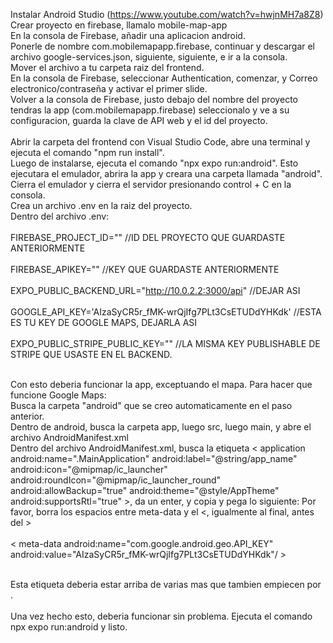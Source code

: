 Instalar Android Studio (https://www.youtube.com/watch?v=hwjnMH7a8Z8) <br/>
Crear proyecto en firebase, llamalo mobile-map-app<br/>
En la consola de Firebase, añadir una aplicacion android.<br/>
Ponerle de nombre com.mobilemapapp.firebase, continuar y descargar el archivo google-services.json, siguiente, siguiente, e ir a la consola.<br/>
Mover el archivo a tu carpeta raiz del frontend.<br/>
En la consola de Firebase, seleccionar Authentication, comenzar, y Correo electronico/contraseña y activar el primer slide.<br/>
Volver a la consola de Firebase, justo debajo del nombre del proyecto tendras la app (com.mobilemapapp.firebase) seleccionalo y ve a su configuracion, guarda la clave de API web y el id del proyecto.<br/>
<br/>
Abrir la carpeta del frontend con Visual Studio Code, abre una terminal y ejecuta el comando "npm run install".<br/>
Luego de instalarse, ejecuta el comando "npx expo run:android". Esto ejecutara el emulador, abrira la app y creara una carpeta llamada "android".<br/>
Cierra el emulador y cierra el servidor presionando control + C en la consola.<br/>
Crea un archivo .env en la raiz del proyecto.<br/>
Dentro del archivo .env:<br/>
<br/>
FIREBASE_PROJECT_ID="" //ID DEL PROYECTO QUE GUARDASTE ANTERIORMENTE<br/>
<br/>
FIREBASE_APIKEY="" //KEY QUE GUARDASTE ANTERIORMENTE<br/>
<br/>
EXPO_PUBLIC_BACKEND_URL="http://10.0.2.2:3000/api" //DEJAR ASI<br/>
<br/>
GOOGLE_API_KEY='AIzaSyCR5r_fMK-wrQjIfg7PLt3CsETUDdYHKdk' //ESTA ES TU KEY DE GOOGLE MAPS, DEJARLA ASI<br/>
<br/>
EXPO_PUBLIC_STRIPE_PUBLIC_KEY="" //LA MISMA KEY PUBLISHABLE DE STRIPE QUE USASTE EN EL BACKEND.<br/>
<br/>

Con esto deberia funcionar la app, exceptuando el mapa. Para hacer que funcione Google Maps: <br/>
Busca la carpeta "android" que se creo automaticamente en el paso anterior.<br/>
Dentro de android, busca la carpeta app, luego src, luego main, y abre el archivo AndroidManifest.xml<br/>
Dentro del archivo AndroidManifest.xml, busca la etiqueta < application android:name=".MainApplication" android:label="@string/app_name" android:icon="@mipmap/ic_launcher" android:roundIcon="@mipmap/ic_launcher_round" android:allowBackup="true" android:theme="@style/AppTheme" android:supportsRtl="true" >, da un enter, y copia y pega lo siguiente: Por favor, borra los espacios entre meta-data y el <, igualmente al final, antes del ><br/>
<br/>
 < meta-data
     android:name="com.google.android.geo.API_KEY"
     android:value="AIzaSyCR5r_fMK-wrQjIfg7PLt3CsETUDdYHKdk"/ ><br/>
     <br/>

Esta etiqueta deberia estar arriba de varias mas que tambien empiecen por <meta-data>.<br/>
<br/>
Una vez hecho esto, deberia funcionar sin problema. Ejecuta el comando npx expo run:android y listo.
